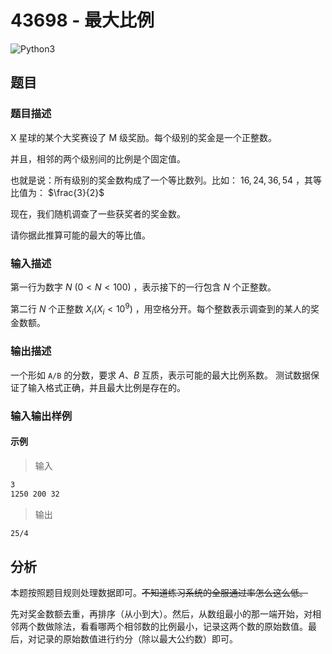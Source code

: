 # 43698 - 最大比例

![Python3](https://img.shields.io/badge/Python3-AC-green)

## 题目

### 题目描述

X 星球的某个大奖赛设了 M 级奖励。每个级别的奖金是一个正整数。

并且，相邻的两个级别间的比例是个固定值。

也就是说：所有级别的奖金数构成了一个等比数列。比如： $16,24,36,54$ ，其等比值为： $\frac{3}{2}$

现在，我们随机调查了一些获奖者的奖金数。

请你据此推算可能的最大的等比值。

### 输入描述

第一行为数字 $N$ $(0<N<100)$ ，表示接下的一行包含 $N$ 个正整数。

第二行 $N$ 个正整数 $X_i (X_i<10^9)$ ，用空格分开。每个整数表示调查到的某人的奖金数额。

### 输出描述

一个形如 `A/B` 的分数，要求 $A、B$ 互质，表示可能的最大比例系数。
测试数据保证了输入格式正确，并且最大比例是存在的。

### 输入输出样例

#### 示例

> 输入

```txt
3
1250 200 32
```

> 输出

```txt
25/4
```

## 分析

本题按照题目规则处理数据即可。~~不知道练习系统的全服通过率怎么这么低。~~

先对奖金数额去重，再排序（从小到大）。然后，从数组最小的那一端开始，对相邻两个数做除法，看看哪两个相邻数的比例最小，记录这两个数的原始数值。最后，对记录的原始数值进行约分（除以最大公约数）即可。
